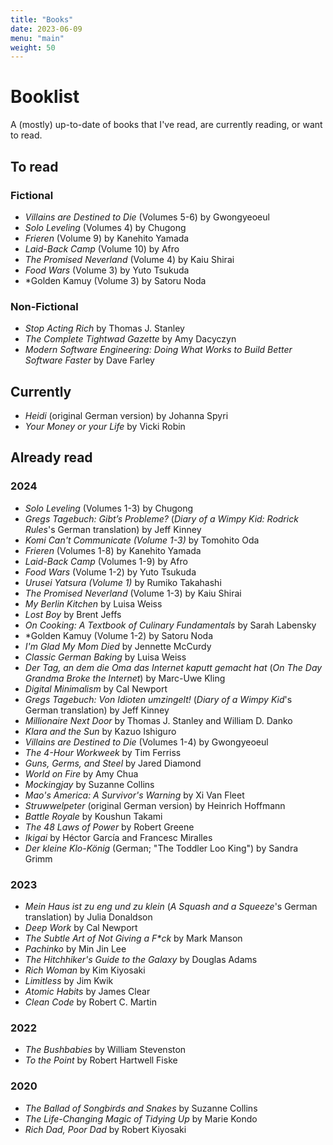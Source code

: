 ```yaml
---
title: "Books"
date: 2023-06-09
menu: "main"
weight: 50
---
```


# Booklist

A (mostly) up-to-date of books that I've read, are currently reading, or want to read.

## To read

### Fictional
* *Villains are Destined to Die* (Volumes 5-6) by Gwongyeoeul
* *Solo Leveling* (Volumes 4) by Chugong
* *Frieren* (Volume 9) by Kanehito Yamada
* *Laid-Back Camp* (Volume 10) by Afro
* *The Promised Neverland* (Volume 4) by Kaiu Shirai
* *Food Wars* (Volume 3) by Yuto Tsukuda
* *Golden Kamuy (Volume 3) by Satoru Noda

### Non-Fictional
* *Stop Acting Rich* by Thomas J. Stanley
* *The Complete Tightwad Gazette* by Amy Dacyczyn
* *Modern Software Engineering: Doing What Works to Build Better Software Faster* by Dave Farley

## Currently 
* *Heidi* (original German version) by Johanna Spyri
* *Your Money or your Life* by Vicki Robin

## Already read

### 2024
* *Solo Leveling* (Volumes 1-3) by Chugong
* *Gregs Tagebuch: Gibt’s Probleme?* (*Diary of a Wimpy Kid: Rodrick Rules*'s German translation) by Jeff Kinney
* *Komi Can't Communicate (Volume 1-3)* by Tomohito Oda
* *Frieren* (Volumes 1-8) by Kanehito Yamada
* *Laid-Back Camp* (Volumes 1-9) by Afro
* *Food Wars* (Volume 1-2) by Yuto Tsukuda
* *Urusei Yatsura (Volume 1)* by Rumiko Takahashi
* *The Promised Neverland* (Volume 1-3) by Kaiu Shirai
* *My Berlin Kitchen* by Luisa Weiss
* *Lost Boy* by Brent Jeffs
* *On Cooking: A Textbook of Culinary Fundamentals* by Sarah Labensky
* *Golden Kamuy (Volume 1-2) by Satoru Noda
* *I'm Glad My Mom Died* by Jennette McCurdy
* *Classic German Baking* by Luisa Weiss
* *Der Tag, an dem die Oma das Internet kaputt gemacht hat* (*On The Day Grandma Broke the Internet*) by Marc-Uwe Kling
* *Digital Minimalism* by Cal Newport
* *Gregs Tagebuch: Von Idioten umzingelt!* (*Diary of a Wimpy Kid*'s German translation) by Jeff Kinney
* *Millionaire Next Door* by Thomas J. Stanley and William D. Danko
* *Klara and the Sun* by Kazuo Ishiguro
* *Villains are Destined to Die* (Volumes 1-4) by Gwongyeoeul
* *The 4-Hour Workweek* by Tim Ferriss
* *Guns, Germs, and Steel* by Jared Diamond
* *World on Fire* by Amy Chua
* *Mockingjay* by Suzanne Collins
* *Mao's America: A Survivor's Warning* by Xi Van Fleet
* *Struwwelpeter* (original German version) by Heinrich Hoffmann
* *Battle Royale* by Koushun Takami
* *The 48 Laws of Power* by Robert Greene
* *Ikigai* by Héctor García and Francesc Miralles
* *Der kleine Klo-König* (German; "The Toddler Loo King") by Sandra Grimm

### 2023
* *Mein Haus ist zu eng und zu klein* (*A Squash and a Squeeze*'s German translation) by Julia Donaldson 
* *Deep Work* by Cal Newport
* *The Subtle Art of Not Giving a F\*ck* by Mark Manson
* *Pachinko* by Min Jin Lee
* *The Hitchhiker's Guide to the Galaxy* by Douglas Adams
* *Rich Woman* by Kim Kiyosaki
* *Limitless* by Jim Kwik
* *Atomic Habits* by James Clear
* *Clean Code* by Robert C. Martin

### 2022
* *The Bushbabies* by William Stevenston 
* *To the Point* by Robert Hartwell Fiske

### 2020  
* *The Ballad of Songbirds and Snakes* by Suzanne Collins
* *The Life-Changing Magic of Tidying Up* by Marie Kondo
* *Rich Dad, Poor Dad* by Robert Kiyosaki